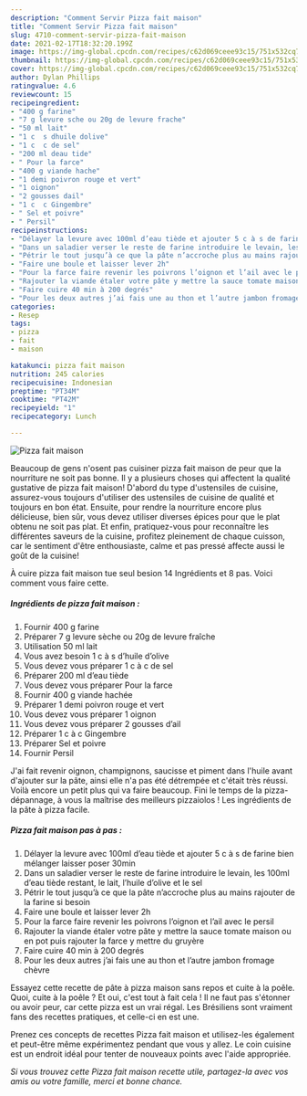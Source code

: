 ```yaml
---
description: "Comment Servir Pizza fait maison"
title: "Comment Servir Pizza fait maison"
slug: 4710-comment-servir-pizza-fait-maison
date: 2021-02-17T18:32:20.199Z
image: https://img-global.cpcdn.com/recipes/c62d069ceee93c15/751x532cq70/pizza-fait-maison-photo-principale-de-la-recette.jpg
thumbnail: https://img-global.cpcdn.com/recipes/c62d069ceee93c15/751x532cq70/pizza-fait-maison-photo-principale-de-la-recette.jpg
cover: https://img-global.cpcdn.com/recipes/c62d069ceee93c15/751x532cq70/pizza-fait-maison-photo-principale-de-la-recette.jpg
author: Dylan Phillips
ratingvalue: 4.6
reviewcount: 15
recipeingredient:
- "400 g farine"
- "7 g levure sche ou 20g de levure frache"
- "50 ml lait"
- "1 c  s dhuile dolive"
- "1 c  c de sel"
- "200 ml deau tide"
- " Pour la farce"
- "400 g viande hache"
- "1 demi poivron rouge et vert"
- "1 oignon"
- "2 gousses dail"
- "1 c  c Gingembre"
- " Sel et poivre"
- " Persil"
recipeinstructions:
- "Délayer la levure avec 100ml d’eau tiède et ajouter 5 c à s de farine bien mélanger laisser poser 30min"
- "Dans un saladier verser le reste de farine introduire le levain, les 100ml d’eau tiède restant, le lait, l’huile d’olive et le sel"
- "Pétrir le tout jusqu’à ce que la pâte n’accroche plus au mains rajouter de la farine si besoin"
- "Faire une boule et laisser lever 2h"
- "Pour la farce faire revenir les poivrons l’oignon et l’ail avec le persil"
- "Rajouter la viande étaler votre pâte y mettre la sauce tomate maison ou en pot puis rajouter la farce y mettre du gruyère"
- "Faire cuire 40 min à 200 degrés"
- "Pour les deux autres j’ai fais une au thon et l’autre jambon fromage chèvre"
categories:
- Resep
tags:
- pizza
- fait
- maison

katakunci: pizza fait maison 
nutrition: 245 calories
recipecuisine: Indonesian
preptime: "PT34M"
cooktime: "PT42M"
recipeyield: "1"
recipecategory: Lunch

---
```



![Pizza fait maison](https://img-global.cpcdn.com/recipes/c62d069ceee93c15/751x532cq70/pizza-fait-maison-photo-principale-de-la-recette.jpg)

Beaucoup de gens n'osent pas cuisiner pizza fait maison de peur que la nourriture ne soit pas bonne. Il y a plusieurs choses qui affectent la qualité gustative de pizza fait maison! D'abord du type d'ustensiles de cuisine, assurez-vous toujours d'utiliser des ustensiles de cuisine de qualité et toujours en bon état. Ensuite, pour rendre la nourriture encore plus délicieuse, bien sûr, vous devez utiliser diverses épices pour que le plat obtenu ne soit pas plat. Et enfin, pratiquez-vous pour reconnaître les différentes saveurs de la cuisine, profitez pleinement de chaque cuisson, car le sentiment d'être enthousiaste, calme et pas pressé affecte aussi le goût de la cuisine!

<!--inarticleads1-->

À cuire pizza fait maison tue seul besion 14 Ingrédients et 8 pas. Voici comment vous faire cette.

##### Ingrédients de pizza fait maison :

1. Fournir 400 g farine
1. Préparer 7 g levure sèche ou 20g de levure fraîche
1. Utilisation 50 ml lait
1. Vous avez besoin 1 c à s d’huile d’olive
1. Vous devez vous préparer 1 c à c de sel
1. Préparer 200 ml d’eau tiède
1. Vous devez vous préparer  Pour la farce
1. Fournir 400 g viande hachée
1. Préparer 1 demi poivron rouge et vert
1. Vous devez vous préparer 1 oignon
1. Vous devez vous préparer 2 gousses d’ail
1. Préparer 1 c à c Gingembre
1. Préparer  Sel et poivre
1. Fournir  Persil


J&#39;ai fait revenir oignon, champignons, saucisse et piment dans l&#39;huile avant d&#39;ajouter sur la pâte, ainsi elle n&#39;a pas été détrempée et c&#39;était très réussi. Voilà encore un petit plus qui va faire beaucoup. Fini le temps de la pizza-dépannage, à vous la maîtrise des meilleurs pizzaiolos ! Les ingrédients de la pâte à pizza facile. 

<!--inarticleads2-->

##### Pizza fait maison pas à pas :

1. Délayer la levure avec 100ml d’eau tiède et ajouter 5 c à s de farine bien mélanger laisser poser 30min
1. Dans un saladier verser le reste de farine introduire le levain, les 100ml d’eau tiède restant, le lait, l’huile d’olive et le sel
1. Pétrir le tout jusqu’à ce que la pâte n’accroche plus au mains rajouter de la farine si besoin
1. Faire une boule et laisser lever 2h
1. Pour la farce faire revenir les poivrons l’oignon et l’ail avec le persil
1. Rajouter la viande étaler votre pâte y mettre la sauce tomate maison ou en pot puis rajouter la farce y mettre du gruyère
1. Faire cuire 40 min à 200 degrés
1. Pour les deux autres j’ai fais une au thon et l’autre jambon fromage chèvre


Essayez cette recette de pâte à pizza maison sans repos et cuite à la poêle. Quoi, cuite à la poêle ? Et oui, c&#39;est tout à fait cela ! Il ne faut pas s&#39;étonner ou avoir peur, car cette pizza est un vrai régal. Les Brésiliens sont vraiment fans des recettes pratiques, et celle-ci en est une. 

<!--inarticleads1-->

<p>
Prenez ces concepts de recettes Pizza fait maison et utilisez-les également et peut-être même expérimentez pendant que vous y allez. Le coin cuisine est un endroit idéal pour tenter de nouveaux points avec l'aide appropriée.
</p>

<p>
<i>Si vous trouvez cette Pizza fait maison recette utile, partagez-la avec vos amis ou votre famille, merci et bonne chance.</i>
</p>
